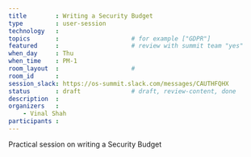 ```yaml
---
title        : Writing a Security Budget
type         : user-session
technology   :
topics       :                    # for example ["GDPR"]
featured     :                    # review with summit team "yes"
when_day     : Thu
when_time    : PM-1
room_layout  :                    #
room_id      :
session_slack: https://os-summit.slack.com/messages/CAUTHFQHX
status       : draft              # draft, review-content, done
description  :
organizers   :
    - Vinal Shah
participants :
---
```


Practical session on writing a Security Budget

<!--(add intro)

## WHY

(...)

## What

(...)

## Outcomes

(...)

## References

(...)


## Previous-->
